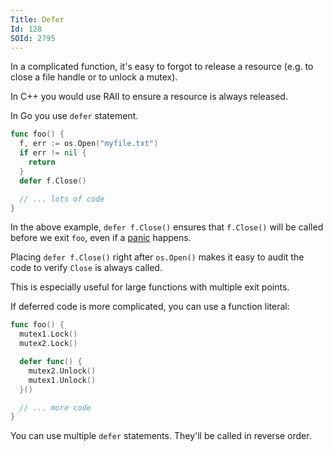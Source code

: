 ```yaml
---
Title: Defer
Id: 128
SOId: 2795
---
```


In a complicated function, it's easy to forgot to release a resource (e.g. to close a file handle or to unlock a mutex).

In C++ you would use RAII to ensure a resource is always released.

In Go you use `defer` statement.

```go
func foo() {
  f, err := os.Open("myfile.txt")
  if err != nil {
    return
  }
  defer f.Close()

  // ... lots of code
}
```

In the above example, `defer f.Close()` ensures that `f.Close()` will be called before we exit `foo`, even if a [panic](131) happens.

Placing `defer f.Close()` right after `os.Open()` makes it easy to audit the code to verify `Close` is always called.

This is especially useful for large functions with multiple exit points.

If deferred code is more complicated, you can use a function literal:

```go
func foo() {
  mutex1.Lock()
  mutex2.Lock()

  defer func() {
    mutex2.Unlock()
    mutex1.Unlock()
  }()

  // ... more code
}
```

You can use multiple `defer` statements. They'll be called in reverse order.
